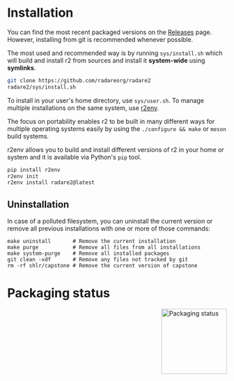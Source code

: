 # Installation

You can find the most recent packaged versions on the
[Releases](https://github.com/radareorg/radare2/releases) page. However,
installing from git is recommended whenever possible.

The most used and recommended way is by running `sys/install.sh` which will
build and install r2 from sources and install it **system-wide** using
**symlinks**.

```sh
git clone https://github.com/radareorg/radare2
radare2/sys/install.sh
```

To install in your user's home directory, use `sys/user.sh`. To manage multiple
installations on the same system, use
[r2env](https://github.com/radareorg/r2env).

The focus on portability enables r2 to be built in many different ways for
multiple operating systems easily by using the `./configure && make` or `meson`
build systems.

r2env allows you to build and install different versions of r2 in your home or
system and it is available via Python's `pip` tool.

```sh
pip install r2env
r2env init
r2env install radare2@latest
```

## Uninstallation

In case of a polluted filesystem, you can uninstall the current version
or remove all previous installations with one or more of those commands:

```
make uninstall       # Remove the current installation
make purge           # Remove all files from all installations
make system-purge    # Remove all installed packages
git clean -xdf       # Remove any files not tracked by git
rm -rf shlr/capstone # Remove the current version of capstone
```

# Packaging status

<a href="https://repology.org/metapackage/radare2">
<img src="https://repology.org/badge/vertical-allrepos/radare2.svg" alt="Packaging status" align="right" width="150px">
</a>

